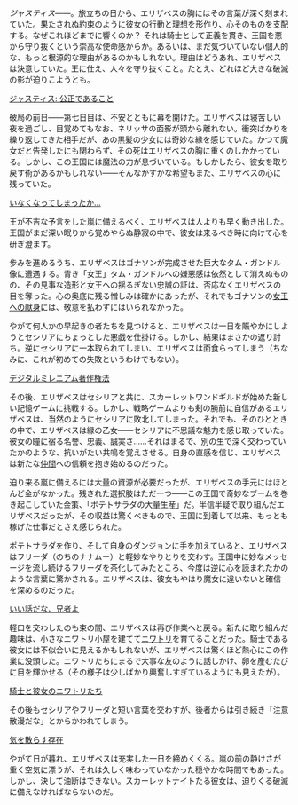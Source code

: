 <!-- title: エリザベス・ローズ・ブラッドフレイム -->
<!-- status: 生存 -->

_ジャスティス_――。旅立ちの日から、エリザベスの胸にはその言葉が深く刻まれていた。果たされぬ約束のように彼女の行動と理想を形作り、心そのものを支配する。なぜこれほどまでに響くのか？ それは騎士として正義を貫き、王国を悪から守り抜くという崇高な使命感からか。あるいは、まだ気づいていない個人的な、もっと根源的な理由があるのかもしれない。理由はどうあれ、エリザベスは決意していた。王に仕え、人々を守り抜くこと。たとえ、どれほど大きな破滅の影が迫りこようとも。

[ジャスティス: 公正であること](#embed:https://www.youtube.com/live/Gw0dZbPKTG4?si=2V7sePWgWbYocPpb&start=322)

破局の前日――第七日目は、不安とともに幕を開けた。エリザベスは寝苦しい夜を過ごし、目覚めてもなお、ネリッサの面影が頭から離れない。衝突ばかりを繰り返してきた相手だが、あの黒髪の少女には奇妙な縁を感じていた。かつて魔女だと告発したにも関わらず、その死はエリザベスの胸に重くのしかかっている。しかし、この王国には魔法の力が息づいている。もしかしたら、彼女を取り戻す術があるかもしれない――そんなかすかな希望もまた、エリザベスの心に残っていた。

[いなくなってしまったか…](#embed:https://www.youtube.com/live/Gw0dZbPKTG4?feature=shared&t=823)

王が不吉な予言をした嵐に備えるべく、エリザベスは人よりも早く動き出した。王国がまだ深い眠りから覚めやらぬ静寂の中で、彼女は来るべき時に向けて心を研ぎ澄ます。

歩みを進めるうち、エリザベスはゴナソンが完成させた巨大なタム・ガンドル像に遭遇する。青き「女王」タム・ガンドルへの嫌悪感は依然として消えぬものの、その見事な造形と女王への揺るぎない忠誠の証は、否応なくエリザベスの目を奪った。心の奥底に残る憎しみは確かにあったが、それでもゴナソンの[女王への献身](https://www.youtube.com/live/Gw0dZbPKTG4?feature=shared&t=958)には、敬意を払わずにはいられなかった。

やがて何人かの早起きの者たちを見つけると、エリザベスは一日を賑やかにしようとセシリアにちょっとした悪戯を仕掛ける。しかし、結果はまさかの返り討ち。逆にセシリアに一本取られてしまい、エリザベスは面食らってしまう（ちなみに、これが初めての失敗というわけでもない）。

[デジタルミレニアム著作権法](#embed:https://www.youtube.com/live/Gw0dZbPKTG4?si=1KlntTFohlr2YxvR&start=1128)

その後、エリザベスはセシリアと共に、スカーレットワンドギルドが始めた新しい記憶ゲームに挑戦する。しかし、戦略ゲームよりも剣の腕前に自信があるエリザベスは、当然のようにセシリアに敗北してしまった。それでも、そのひとときの中で、エリザベスは緑の乙女――セシリアに不思議な魅力を感じ取っていた。彼女の瞳に宿る名誉、忠義、誠実さ……それはまるで、別の生で深く交わっていたかのような、抗いがたい共鳴を覚えさせる。自身の直感を信じ、エリザベスは新たな[仲間](https://www.youtube.com/live/Gw0dZbPKTG4?feature=shared&t=1784)への信頼を抱き始めるのだった。

迫り来る嵐に備えるには大量の資源が必要だったが、エリザベスの手元にはほとんど金がなかった。残された選択肢はただ一つ――この王国で奇妙なブームを巻き起こしていた金策、「ポテトサラダの大量生産」だ。半信半疑で取り組んだエリザベスだったが、その収益は驚くべきもので、王国に到着して以来、もっとも稼げた仕事だとさえ感じられた。

ポテトサラダを作り、そして自身のダンジョンに手を加えていると、エリザベスはフリーダ（のちのナナムー）と軽妙なやりとりを交わす。王国中に妙なメッセージを流し続けるフリーダを茶化してみたところ、今度は逆に心を読まれたかのような言葉に驚かされる。エリザベスは、彼女もやはり魔女に違いないと確信を深めるのだった。

[いい話だな、兄者よ](#embed:https://www.youtube.com/live/Gw0dZbPKTG4?si=cA0gf-Db4X7n3e7_&start=2932)

軽口を交わしたのも束の間、エリザベスは再び作業へと戻る。新たに取り組んだ趣味は、小さなニワトリ小屋を建てて[ニワトリ](https://www.youtube.com/live/Gw0dZbPKTG4?feature=shared&t=4713)を育てることだった。騎士である彼女には不似合いに見えるかもしれないが、エリザベスは驚くほど熱心にこの作業に没頭した。ニワトリたちにまるで大事な友のように話しかけ、卵を産むたびに目を輝かせる（その様子は少しばかり興奮しすぎているようにも見えたが）。

[騎士と彼女のニワトリたち](#embed:https://www.youtube.com/live/Gw0dZbPKTG4?si=JZ552VgIhxtkwVfD&start=5618)

その後もセシリアやフリーダと短い言葉を交わすが、後者からは引き続き「注意散漫だな」とからかわれてしまう。

[気を散らす存在](https://www.youtube.com/live/Gw0dZbPKTG4?feature=shared&t=7509)

やがて日が暮れ、エリザベスは充実した一日を締めくくる。嵐の前の静けさが重く空気に漂うが、それは久しく味わっていなかった穏やかな時間でもあった。しかし、決して油断はできない。スカーレットナイトたる彼女は、迫りくる破滅に備えなければならないのだ。
